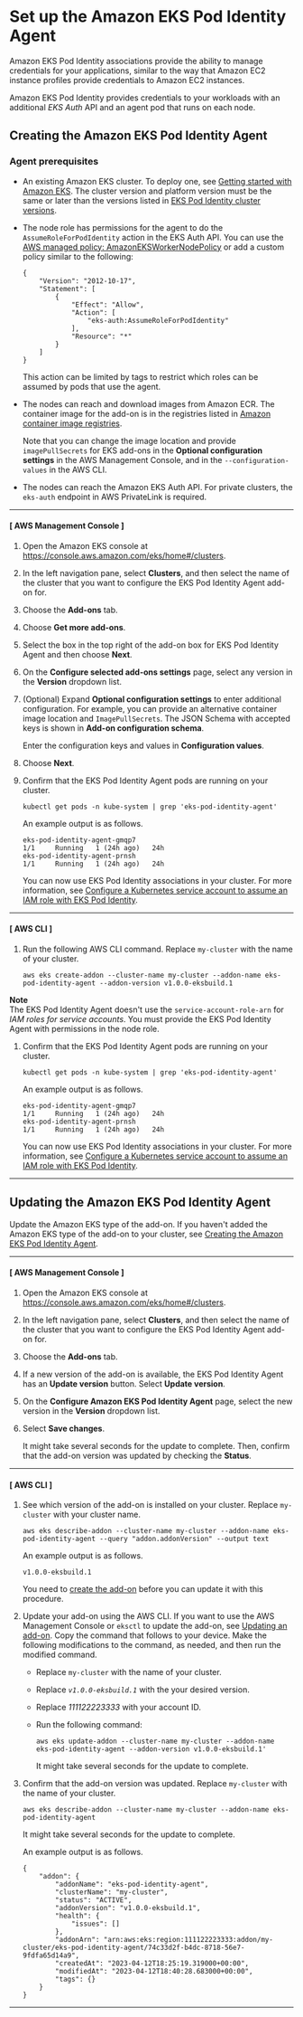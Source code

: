 # Set up the Amazon EKS Pod Identity Agent<a name="pod-id-agent-setup"></a>

Amazon EKS Pod Identity associations provide the ability to manage credentials for your applications, similar to the way that Amazon EC2 instance profiles provide credentials to Amazon EC2 instances\.

Amazon EKS Pod Identity provides credentials to your workloads with an additional *EKS Auth* API and an agent pod that runs on each node\.

## Creating the Amazon EKS Pod Identity Agent<a name="pod-id-agent-add-on-create"></a>

### Agent prerequisites<a name="pod-id-agent-prereqs"></a>
+ An existing Amazon EKS cluster\. To deploy one, see [Getting started with Amazon EKS](getting-started.md)\. The cluster version and platform version must be the same or later than the versions listed in [EKS Pod Identity cluster versions](pod-identities.md#pod-id-cluster-versions)\.
+ The node role has permissions for the agent to do the `AssumeRoleForPodIdentity` action in the EKS Auth API\. You can use the [AWS managed policy: AmazonEKSWorkerNodePolicy](security-iam-awsmanpol.md#security-iam-awsmanpol-AmazonEKSWorkerNodePolicy) or add a custom policy similar to the following:

  ```
  {
      "Version": "2012-10-17",
      "Statement": [
          {
              "Effect": "Allow",
              "Action": [
                  "eks-auth:AssumeRoleForPodIdentity"
              ],
              "Resource": "*"
          }
      ]
  }
  ```

  This action can be limited by tags to restrict which roles can be assumed by pods that use the agent\.
+ The nodes can reach and download images from Amazon ECR\. The container image for the add\-on is in the registries listed in [Amazon container image registries](add-ons-images.md)\.

  Note that you can change the image location and provide `imagePullSecrets` for EKS add\-ons in the **Optional configuration settings** in the AWS Management Console, and in the `--configuration-values` in the AWS CLI\.
+ The nodes can reach the Amazon EKS Auth API\. For private clusters, the `eks-auth` endpoint in AWS PrivateLink is required\.

------
#### [ AWS Management Console ]

1. Open the Amazon EKS console at [https://console\.aws\.amazon\.com/eks/home\#/clusters](https://console.aws.amazon.com/eks/home#/clusters)\.

1. In the left navigation pane, select **Clusters**, and then select the name of the cluster that you want to configure the EKS Pod Identity Agent add\-on for\.

1. Choose the **Add\-ons** tab\.

1. Choose **Get more add\-ons**\.

1. Select the box in the top right of the add\-on box for EKS Pod Identity Agent and then choose **Next**\.

1. On the **Configure selected add\-ons settings** page, select any version in the **Version** dropdown list\.

1. \(Optional\) Expand **Optional configuration settings** to enter additional configuration\. For example, you can provide an alternative container image location and `ImagePullSecrets`\. The JSON Schema with accepted keys is shown in **Add\-on configuration schema**\.

   Enter the configuration keys and values in **Configuration values**\.

1. Choose **Next**\.

1. Confirm that the EKS Pod Identity Agent pods are running on your cluster\.

   ```
   kubectl get pods -n kube-system | grep 'eks-pod-identity-agent'
   ```

   An example output is as follows\.

   ```
   eks-pod-identity-agent-gmqp7                                          1/1     Running   1 (24h ago)   24h
   eks-pod-identity-agent-prnsh                                          1/1     Running   1 (24h ago)   24h
   ```

   You can now use EKS Pod Identity associations in your cluster\. For more information, see [Configure a Kubernetes service account to assume an IAM role with EKS Pod Identity](pod-id-association.md)\.

------
#### [ AWS CLI ]

1. Run the following AWS CLI command\. Replace `my-cluster` with the name of your cluster\.

   ```
   aws eks create-addon --cluster-name my-cluster --addon-name eks-pod-identity-agent --addon-version v1.0.0-eksbuild.1
   ```
**Note**  
The EKS Pod Identity Agent doesn't use the `service-account-role-arn` for *IAM roles for service accounts*\. You must provide the EKS Pod Identity Agent with permissions in the node role\.

1. Confirm that the EKS Pod Identity Agent pods are running on your cluster\.

   ```
   kubectl get pods -n kube-system | grep 'eks-pod-identity-agent'
   ```

   An example output is as follows\.

   ```
   eks-pod-identity-agent-gmqp7                                          1/1     Running   1 (24h ago)   24h
   eks-pod-identity-agent-prnsh                                          1/1     Running   1 (24h ago)   24h
   ```

   You can now use EKS Pod Identity associations in your cluster\. For more information, see [Configure a Kubernetes service account to assume an IAM role with EKS Pod Identity](pod-id-association.md)\.

------

## Updating the Amazon EKS Pod Identity Agent<a name="pod-id-agent-update"></a>

Update the Amazon EKS type of the add\-on\. If you haven't added the Amazon EKS type of the add\-on to your cluster, see [Creating the Amazon EKS Pod Identity Agent](#pod-id-agent-add-on-create)\.

------
#### [ AWS Management Console ]

1. Open the Amazon EKS console at [https://console\.aws\.amazon\.com/eks/home\#/clusters](https://console.aws.amazon.com/eks/home#/clusters)\.

1. In the left navigation pane, select **Clusters**, and then select the name of the cluster that you want to configure the EKS Pod Identity Agent add\-on for\.

1. Choose the **Add\-ons** tab\.

1. If a new version of the add\-on is available, the EKS Pod Identity Agent has an **Update version** button\. Select **Update version**\.

1. On the **Configure Amazon EKS Pod Identity Agent** page, select the new version in the **Version** dropdown list\.

1. Select **Save changes**\.

   It might take several seconds for the update to complete\. Then, confirm that the add\-on version was updated by checking the **Status**\.

------
#### [ AWS CLI ]

1. See which version of the add\-on is installed on your cluster\. Replace `my-cluster` with your cluster name\.

   ```
   aws eks describe-addon --cluster-name my-cluster --addon-name eks-pod-identity-agent --query "addon.addonVersion" --output text
   ```

   An example output is as follows\.

   ```
   v1.0.0-eksbuild.1
   ```

   You need to [create the add\-on](#pod-id-agent-add-on-create) before you can update it with this procedure\.

1. Update your add\-on using the AWS CLI\. If you want to use the AWS Management Console or `eksctl` to update the add\-on, see [Updating an add\-on](managing-add-ons.md#updating-an-add-on)\. Copy the command that follows to your device\. Make the following modifications to the command, as needed, and then run the modified command\.
   + Replace `my-cluster` with the name of your cluster\.
   + Replace *`v1.0.0-eksbuild.1`* with the your desired version\.
   + Replace *111122223333* with your account ID\.
   + Run the following command:

     ```
     aws eks update-addon --cluster-name my-cluster --addon-name eks-pod-identity-agent --addon-version v1.0.0-eksbuild.1'
     ```

     It might take several seconds for the update to complete\.

1. Confirm that the add\-on version was updated\. Replace `my-cluster` with the name of your cluster\.

   ```
   aws eks describe-addon --cluster-name my-cluster --addon-name eks-pod-identity-agent
   ```

   It might take several seconds for the update to complete\.

   An example output is as follows\.

   ```
   {
       "addon": {
           "addonName": "eks-pod-identity-agent",
           "clusterName": "my-cluster",
           "status": "ACTIVE",
           "addonVersion": "v1.0.0-eksbuild.1",
           "health": {
               "issues": []
           },
           "addonArn": "arn:aws:eks:region:111122223333:addon/my-cluster/eks-pod-identity-agent/74c33d2f-b4dc-8718-56e7-9fdfa65d14a9",
           "createdAt": "2023-04-12T18:25:19.319000+00:00",
           "modifiedAt": "2023-04-12T18:40:28.683000+00:00",
           "tags": {}
       }
   }
   ```

------